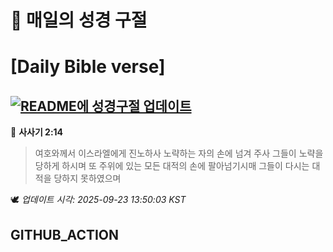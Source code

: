 # 🙏 매일의 성경 구절
# [Daily Bible verse]
## [![README에 성경구절 업데이트](https://github.com/DONGSUKA/first_test/actions/workflows/update-readme-bible.yml/badge.svg)](https://github.com/DONGSUKA/first_test/actions/workflows/update-readme-bible.yml)
<!-- START_BIBLE_VERSE -->
📖 **사사기 2:14**
> 여호와께서 이스라엘에게 진노하사 노략하는 자의 손에 넘겨 주사 그들이 노략을 당하게 하시며 또 주위에 있는 모든 대적의 손에 팔아넘기시매 그들이 다시는 대적을 당하지 못하였으며

🕊️ _업데이트 시각: 2025-09-23 13:50:03 KST_
  <!-- END_BIBLE_VERSE -->
## GITHUB_ACTION
